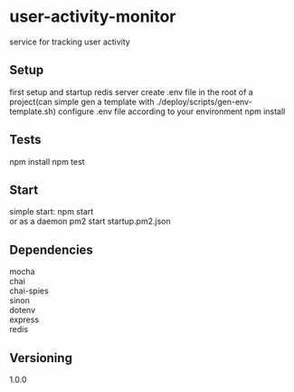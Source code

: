 # user-activity-monitor
service for tracking user activity

## Setup
first setup and startup redis server
create .env file in the root of a project(can simple gen a template with ./deploy/scripts/gen-env-template.sh)
configure .env file according to your environment
npm install

## Tests

npm install
npm test

## Start
simple start: npm start  
or as a daemon pm2 start startup.pm2.json  

## Dependencies

mocha  
chai  
chai-spies  
sinon  
dotenv  
express  
redis  

## Versioning

1.0.0





